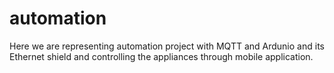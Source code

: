 # automation
Here we are representing automation project with MQTT and Ardunio and its Ethernet shield and controlling the appliances through mobile application. 
